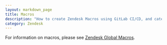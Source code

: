 ```yaml
---
layout: markdown_page
title: Macros
description: "How to create Zendesk Macros using GitLab CI/CD, and categorization guide"
category: Zendesk
---
```



For information on macros, please see [Zendesk Global Macros](https://handbook.gitlab.com/handbook/support/readiness/operations/docs/zendesk/macros/).
